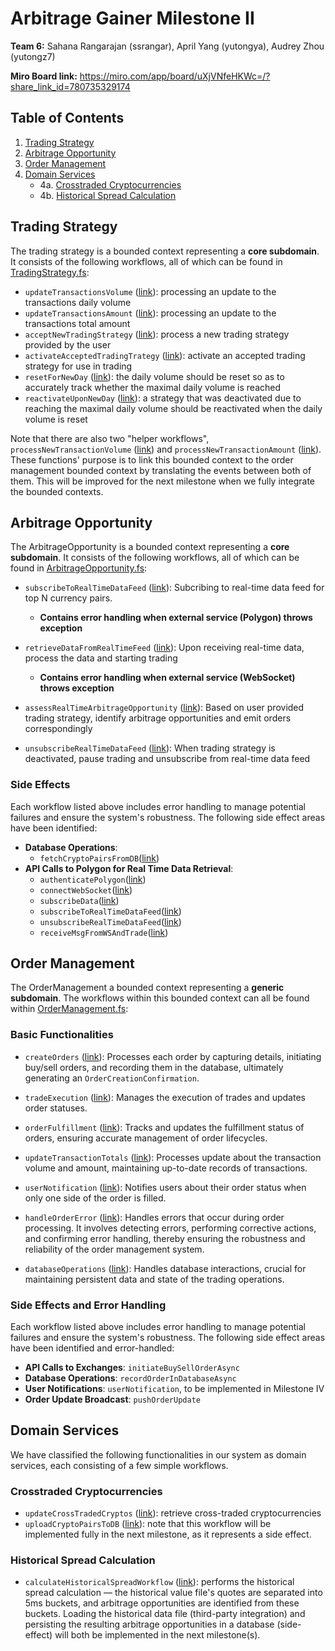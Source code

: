 # Arbitrage Gainer Milestone II

**Team 6:** Sahana Rangarajan (ssrangar), April Yang (yutongya), Audrey Zhou (yutongz7)

**Miro Board link:** https://miro.com/app/board/uXjVNfeHKWc=/?share_link_id=780735329174

## Table of Contents

1. [Trading Strategy](#trading-strategy)
2. [Arbitrage Opportunity](#positive-test-cases)
3. [Order Management](#order-management)
4. [Domain Services](#domain-services)
   - 4a. [Crosstraded Cryptocurrencies](#crosstraded-cryptocurrencies)
   - 4b. [Historical Spread Calculation](#historical-spread-calculation)
   

## Trading Strategy

The trading strategy is a bounded context representing a **core subdomain**. It consists of the following workflows, all of which can be found in [TradingStrategy.fs](https://github.com/yutongyaF2023/arbitragegainer/blob/main/TradingStrategy.fs):

- `updateTransactionsVolume` ([link](https://github.com/yutongyaF2023/arbitragegainer/blob/main/TradingStrategy.fs#L163)): processing an update to the transactions daily volume
- `updateTransactionsAmount` ([link](https://github.com/yutongyaF2023/arbitragegainer/blob/main/TradingStrategy.fs#L180)): processing an update to the transactions total amount
- `acceptNewTradingStrategy` ([link](https://github.com/yutongyaF2023/arbitragegainer/blob/main/TradingStrategy.fs#L191)): process a new trading strategy provided by the user
- `activateAcceptedTradingTrategy` ([link](https://github.com/yutongyaF2023/arbitragegainer/blob/main/TradingStrategy.fs#L204)): activate an accepted trading strategy for use in trading
- `resetForNewDay` ([link](https://github.com/yutongyaF2023/arbitragegainer/blob/main/TradingStrategy.fs#L214)): the daily volume should be reset so as to accurately track whether the maximal daily volume is reached
- `reactivateUponNewDay` ([link](https://github.com/yutongyaF2023/arbitragegainer/blob/main/TradingStrategy.fs#L223)): a strategy that was deactivated due to reaching the maximal daily volume should be reactivated when the daily volume is reset

Note that there are also two "helper workflows", `processNewTransactionVolume` ([link](https://github.com/yutongyaF2023/arbitragegainer/blob/main/TradingStrategy.fs#L150)) and `processNewTransactionAmount` ([link](https://github.com/yutongyaF2023/arbitragegainer/blob/main/TradingStrategy.fs#L156)). These functions' purpose is to link this bounded context to the order management bounded context by translating the events between both of them. This will be improved for the next milestone when we fully integrate the bounded contexts.

## Arbitrage Opportunity

The ArbitrageOpportunity is a bounded context representing a **core subdomain**. It consists of the following workflows, all of which can be found in [ArbitrageOpportunity.fs](https://github.com/yutongyaF2023/arbitragegainer/blob/main/ArbitrageOpportunity.fs):

- `subscribeToRealTimeDataFeed` ([link](https://github.com/yutongyaF2023/arbitragegainer/blob/main/ArbitrageOpportunity.fs#L101)): Subcribing to real-time data
  feed for top N currency pairs.

  - **Contains error handling when external service (Polygon) throws exception**

- `retrieveDataFromRealTimeFeed` ([link](https://github.com/yutongyaF2023/arbitragegainer/blob/main/ArbitrageOpportunity.fs#L106)): Upon receiving real-time
  data, process the data and starting trading

  - **Contains error handling when external service (WebSocket) throws exception**

- `assessRealTimeArbitrageOpportunity` ([link](https://github.com/yutongyaF2023/arbitragegainer/blob/main/ArbitrageOpportunity.fs#L115)): Based on user provided
  trading strategy, identify arbitrage opportunities and emit orders correspondingly

- `unsubscribeRealTimeDataFeed` ([link](https://github.com/yutongyaF2023/arbitragegainer/blob/main/ArbitrageOpportunity.fs#L207)): When trading strategy is
  deactivated, pause trading and unsubscribe from real-time data feed

### Side Effects

Each workflow listed above includes error handling to manage potential failures and ensure the system's robustness. The following side effect areas have been identified: 

- **Database Operations**:
   - `fetchCryptoPairsFromDB`([link](https://github.com/yutongyaF2023/arbitragegainer/blob/main/ArbitrageOpportunity.fs#L164-L181))
- **API Calls to Polygon for Real Time Data Retrieval**:
   - `authenticatePolygon`([link](https://github.com/yutongyaF2023/arbitragegainer/blob/main/ArbitrageOpportunity.fs#L184))
   - `connectWebSocket`([link](https://github.com/yutongyaF2023/arbitragegainer/blob/main/ArbitrageOpportunity.fs#L201))
   - `subscribeData`([link](https://github.com/yutongyaF2023/arbitragegainer/blob/main/ArbitrageOpportunity.fs#L213))
   - `subscribeToRealTimeDataFeed`([link](https://github.com/yutongyaF2023/arbitragegainer/blob/main/ArbitrageOpportunity.fs#L228))
   - `unsubscribeRealTimeDataFeed`([link](https://github.com/yutongyaF2023/arbitragegainer/blob/main/ArbitrageOpportunity.fs#L238))
   - `receiveMsgFromWSAndTrade`([link](https://github.com/yutongyaF2023/arbitragegainer/blob/main/ArbitrageOpportunity.fs#L267-L292))

## Order Management

The OrderManagement a bounded context representing a **generic subdomain**. The workflows within this bounded context can all be found within [OrderManagement.fs](https://github.com/yutongyaF2023/arbitragegainer/blob/main/OrderManagement.fs):

### Basic Functionalities

- `createOrders` ([link](https://github.com/yutongyaF2023/arbitragegainer/blob/main/OrderManagement.fs#L111)): Processes each order by capturing details, initiating buy/sell orders, and recording them in the database, ultimately generating an `OrderCreationConfirmation`.

- `tradeExecution` ([link](https://github.com/yutongyaF2023/arbitragegainer/blob/main/OrderManagement.fs#L123)): Manages the execution of trades and updates order statuses.

- `orderFulfillment` ([link](https://github.com/yutongyaF2023/arbitragegainer/blob/main/OrderManagement.fs#L132)): Tracks and updates the fulfillment status of orders, ensuring accurate management of order lifecycles.

- `updateTransactionTotals` ([link](https://github.com/yutongyaF2023/arbitragegainer/blob/main/OrderManagement.fs#L142)): Processes update about the transaction volume and amount, maintaining up-to-date records of transactions.

- `userNotification` ([link](https://github.com/yutongyaF2023/arbitragegainer/blob/main/OrderManagement.fs#L162)): Notifies users about their order status when only one side of the order is filled.

- `handleOrderError` ([link](https://github.com/yutongyaF2023/arbitragegainer/blob/main/OrderManagement.fs#L180)): Handles errors that occur during order processing. It involves detecting errors, performing corrective actions, and confirming error handling, thereby ensuring the robustness and reliability of the order management system.

- `databaseOperations` ([link](https://github.com/yutongyaF2023/arbitragegainer/blob/main/OrderManagement.fs#L189)): Handles database interactions, crucial for maintaining persistent data and state of the trading operations.

### Side Effects and Error Handling

Each workflow listed above includes error handling to manage potential failures and ensure the system's robustness. The following side effect areas have been identified and error-handled:

- **API Calls to Exchanges**: `initiateBuySellOrderAsync`
- **Database Operations**: `recordOrderInDatabaseAsync`
  <!-- -  **Trade Execution**: `tradeExecution` -->
  <!-- -  **Order Fulfillment**: `orderFulfillment` -->
- **User Notifications**: `userNotification`, to be implemented in Milestone IV
- **Order Update Broadcast**: `pushOrderUpdate`

## Domain Services

We have classified the following functionalities in our system as domain services, each consisting of a few simple workflows.

### Crosstraded Cryptocurrencies

- `updateCrossTradedCryptos` ([link](https://github.com/yutongyaF2023/arbitragegainer/blob/main/CrossTradedCryptos.fs#L93)): retrieve cross-traded cryptocurrencies
- `uploadCryptoPairsToDB` ([link](https://github.com/yutongyaF2023/arbitragegainer/blob/main/CrossTradedCryptos.fs#L113)): note that this workflow will be implemented fully in the next milestone, as it represents a side effect.

### Historical Spread Calculation

- `calculateHistoricalSpreadWorkflow` ([link](https://github.com/yutongyaF2023/arbitragegainer/blob/main/HistoricalSpreadCalc.fs#L77)): performs the historical spread calculation — the historical value file's quotes are separated into 5ms buckets, and arbitrage opportunities are identified from these buckets. Loading the historical data file (third-party integration) and persisting the resulting arbitrage opportunities in a database (side-effect) will both be implemented in the next milestone(s).


